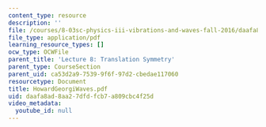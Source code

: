 ```yaml
---
content_type: resource
description: ''
file: /courses/8-03sc-physics-iii-vibrations-and-waves-fall-2016/daafa8ad8aa27dfdfcb7a809cbc4f25d_MIT8_03SCF16_Text_Ch6.pdf
file_type: application/pdf
learning_resource_types: []
ocw_type: OCWFile
parent_title: 'Lecture 8: Translation Symmetry'
parent_type: CourseSection
parent_uid: ca53d2a9-7539-9f6f-97d2-cbedae117060
resourcetype: Document
title: HowardGeorgiWaves.pdf
uid: daafa8ad-8aa2-7dfd-fcb7-a809cbc4f25d
video_metadata:
  youtube_id: null
---
```

